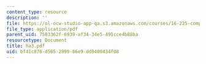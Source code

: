 ```yaml
---
content_type: resource
description: ''
file: https://ol-ocw-studio-app-qa.s3.amazonaws.com/courses/16-225-computational-mechanics-of-materials-fall-2003/bf41c876d565299986e9dd9400434f08_ha3.pdf
file_type: application/pdf
parent_uid: 7503362f-6939-af34-34e5-491cce4b88ba
resourcetype: Document
title: ha3.pdf
uid: bf41c876-d565-2999-86e9-dd9400434f08
---
```

